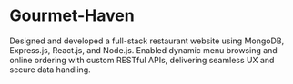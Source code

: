 # Gourmet-Haven
Designed and developed a full-stack restaurant website using MongoDB, Express.js, React.js, and Node.js. Enabled dynamic menu browsing and online ordering with custom RESTful APIs, delivering seamless UX and secure data handling.
